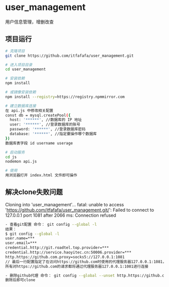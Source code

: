 # user_management
用户信息管理，增删改查

## 项目运行

```bash
# 克隆项目
git clone https://github.com/itfafafa/user_management.git

# 进入项目目录
cd user_management

# 安装依赖
npm install

# 或镜像安装依赖
npm install --registry=https://registry.npmmirror.com

# 建立数据库连接
在 api.js 中修改相关配置
const db = mysql.createPool({
  host: '******', //数据库的 IP 地址
  user: '******', //登录数据库的账号
  password: '******', //登录数据库密码
  database: '******', //指定要操作哪个数据库
})
数据库表字段 id username userage

# 启动服务
cd js
nodemon api.js

# 使用
用浏览器打开 index.html 文件即可操作
```

## 解决clone失败问题
Cloning into 'user_management'...
fatal: unable to access 'https://github.com/itfafafa/user_management.git/': Failed to connect to 127.0.0.1 port 1081 after 2066 ms: Connection refused

```bash
- 查看git配置 命令： git config --global -l
结果：
$ git config --global -l
user.name=***
user.email=***
credential.http://git.roadtel.top.provider=***
credential.http://service.haoyitec.cn:50006.provider=***
http.https://github.com.proxy=socks5://127.0.0.1:1081
// 最后一行配置指定了在访问https://github.com时使用的代理服务器127.0.0.1:1081，
所有对https://github.com的请求都将通过代理服务器127.0.0.1:1081进行连接

- 删除github代理 命令： git config --global --unset http.https://github.com.proxy
删除后即可clone
```

